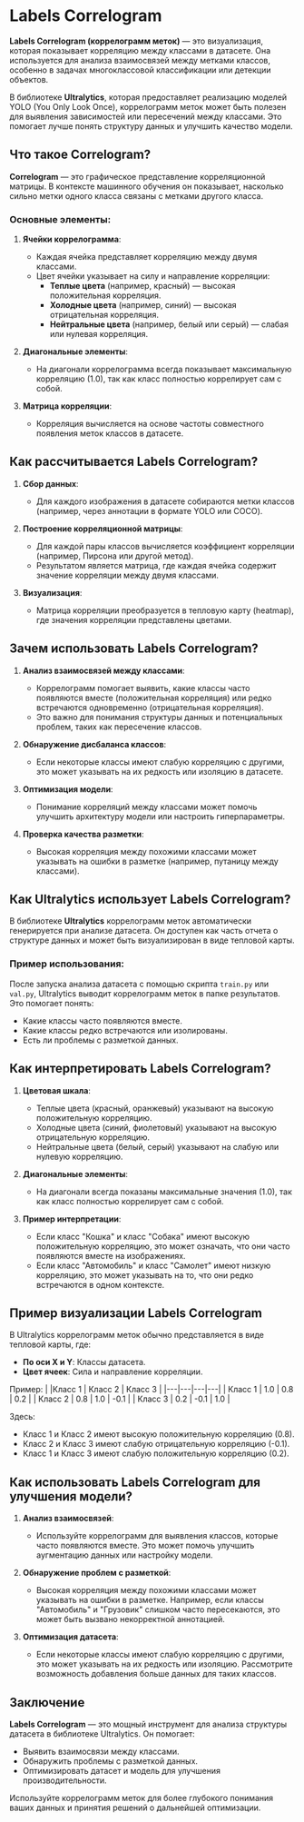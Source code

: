 # Labels Correlogram

**Labels Correlogram (коррелограмм меток)** — это визуализация, которая показывает корреляцию между классами в датасете. Она используется для анализа взаимосвязей между метками классов, особенно в задачах многоклассовой классификации или детекции объектов. 

В библиотеке **Ultralytics**, которая предоставляет реализацию моделей YOLO (You Only Look Once), коррелограмм меток может быть полезен для выявления зависимостей или пересечений между классами. Это помогает лучше понять структуру данных и улучшить качество модели.



## Что такое Correlogram?

**Correlogram** — это графическое представление корреляционной матрицы. В контексте машинного обучения он показывает, насколько сильно метки одного класса связаны с метками другого класса. 

### Основные элементы:
1. **Ячейки коррелограмма**:
   - Каждая ячейка представляет корреляцию между двумя классами.
   - Цвет ячейки указывает на силу и направление корреляции:
     - **Теплые цвета** (например, красный) — высокая положительная корреляция.
     - **Холодные цвета** (например, синий) — высокая отрицательная корреляция.
     - **Нейтральные цвета** (например, белый или серый) — слабая или нулевая корреляция.

2. **Диагональные элементы**:
   - На диагонали коррелограмма всегда показывает максимальную корреляцию (1.0), так как класс полностью коррелирует сам с собой.

3. **Матрица корреляции**:
   - Корреляция вычисляется на основе частоты совместного появления меток классов в датасете.



## Как рассчитывается Labels Correlogram?

1. **Сбор данных**:
   - Для каждого изображения в датасете собираются метки классов (например, через аннотации в формате YOLO или COCO).

2. **Построение корреляционной матрицы**:
   - Для каждой пары классов вычисляется коэффициент корреляции (например, Пирсона или другой метод).
   - Результатом является матрица, где каждая ячейка содержит значение корреляции между двумя классами.

3. **Визуализация**:
   - Матрица корреляции преобразуется в тепловую карту (heatmap), где значения корреляции представлены цветами.



## Зачем использовать Labels Correlogram?

1. **Анализ взаимосвязей между классами**:
   - Коррелограмм помогает выявить, какие классы часто появляются вместе (положительная корреляция) или редко встречаются одновременно (отрицательная корреляция).
   - Это важно для понимания структуры данных и потенциальных проблем, таких как пересечение классов.

2. **Обнаружение дисбаланса классов**:
   - Если некоторые классы имеют слабую корреляцию с другими, это может указывать на их редкость или изоляцию в датасете.

3. **Оптимизация модели**:
   - Понимание корреляций между классами может помочь улучшить архитектуру модели или настроить гиперпараметры.

4. **Проверка качества разметки**:
   - Высокая корреляция между похожими классами может указывать на ошибки в разметке (например, путаницу между классами).



## Как Ultralytics использует Labels Correlogram?

В библиотеке **Ultralytics** коррелограмм меток автоматически генерируется при анализе датасета. Он доступен как часть отчета о структуре данных и может быть визуализирован в виде тепловой карты.

### Пример использования:
После запуска анализа датасета с помощью скрипта `train.py` или `val.py`, Ultralytics выводит коррелограмм меток в папке результатов. Это помогает понять:
- Какие классы часто появляются вместе.
- Какие классы редко встречаются или изолированы.
- Есть ли проблемы с разметкой данных.



## Как интерпретировать Labels Correlogram?

1. **Цветовая шкала**:
   - Теплые цвета (красный, оранжевый) указывают на высокую положительную корреляцию.
   - Холодные цвета (синий, фиолетовый) указывают на высокую отрицательную корреляцию.
   - Нейтральные цвета (белый, серый) указывают на слабую или нулевую корреляцию.

2. **Диагональные элементы**:
   - На диагонали всегда показаны максимальные значения (1.0), так как класс полностью коррелирует сам с собой.

3. **Пример интерпретации**:
   - Если класс "Кошка" и класс "Собака" имеют высокую положительную корреляцию, это может означать, что они часто появляются вместе на изображениях.
   - Если класс "Автомобиль" и класс "Самолет" имеют низкую корреляцию, это может указывать на то, что они редко встречаются в одном контексте.



## Пример визуализации Labels Correlogram

В Ultralytics коррелограмм меток обычно представляется в виде тепловой карты, где:
- **По оси X и Y**: Классы датасета.
- **Цвет ячеек**: Сила и направление корреляции.

Пример:
|         |Класс 1 | Класс 2 | Класс 3 |
|---|---|---|---|
| Класс 1 | 1.0 | 0.8 | 0.2 |
| Класс 2 | 0.8 | 1.0 | -0.1 |
| Класс 3 | 0.2 | -0.1 | 1.0 |

Здесь:
- Класс 1 и Класс 2 имеют высокую положительную корреляцию (0.8).
- Класс 2 и Класс 3 имеют слабую отрицательную корреляцию (-0.1).
- Класс 1 и Класс 3 имеют слабую положительную корреляцию (0.2).



## Как использовать Labels Correlogram для улучшения модели?

1. **Анализ взаимосвязей**:
   - Используйте коррелограмм для выявления классов, которые часто появляются вместе. Это может помочь улучшить аугментацию данных или настройку модели.

2. **Обнаружение проблем с разметкой**:
   - Высокая корреляция между похожими классами может указывать на ошибки в разметке. Например, если классы "Автомобиль" и "Грузовик" слишком часто пересекаются, это может быть вызвано некорректной аннотацией.

3. **Оптимизация датасета**:
   - Если некоторые классы имеют слабую корреляцию с другими, это может указывать на их редкость или изоляцию. Рассмотрите возможность добавления больше данных для таких классов.



## Заключение

**Labels Correlogram** — это мощный инструмент для анализа структуры датасета в библиотеке Ultralytics. Он помогает:
- Выявить взаимосвязи между классами.
- Обнаружить проблемы с разметкой данных.
- Оптимизировать датасет и модель для улучшения производительности.

Используйте коррелограмм меток для более глубокого понимания ваших данных и принятия решений о дальнейшей оптимизации.